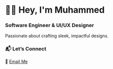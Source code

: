 <h1>👋🏿 Hey, I'm Muhammed</h1>  
<h3>Software Engineer & UI/UX Designer</h3>  

<p>Passionate about crafting sleek, impactful designs.</p>  

### 📬 Let’s Connect  
📧 <a href="mailto:muhammedsenusi4@gmail.com">Email Me</a>  
